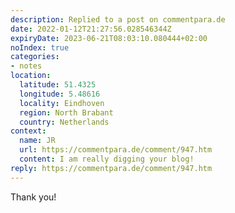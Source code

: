 ```yaml
---
description: Replied to a post on commentpara.de
date: 2022-01-12T21:27:56.028546344Z
expiryDate: 2023-06-21T08:03:10.080444+02:00
noIndex: true
categories:
- notes
location:
  latitude: 51.4325
  longitude: 5.48616
  locality: Eindhoven
  region: North Brabant
  country: Netherlands
context:
  name: JR
  url: https://commentpara.de/comment/947.htm
  content: I am really digging your blog!
reply: https://commentpara.de/comment/947.htm
---
```


Thank you!
